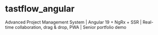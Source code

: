 # tastflow_angular
Advanced Project Management System | Angular 19 + NgRx + SSR | Real-time collaboration, drag &amp; drop, PWA | Senior portfolio demo
